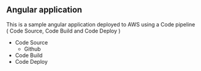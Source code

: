 <h2><b>Angular application</b></h2>

<p> This is a sample angular application deployed to AWS using a Code pipeline ( Code Source, Code Build and Code Deploy )

<ul>
  <li> Code Source
      <ul>
        <li> Github </li>
      </ul>
  </li>
  <li>Code Build</li>
  <li>Code Deploy</li>
 </ul>
